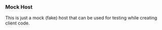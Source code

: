 ### Mock Host

This is just a mock (fake) host that can be used for testing while creating client code. 
